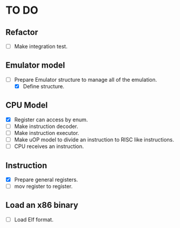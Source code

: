 # TO DO

## Refactor

- [ ] Make integration test.

## Emulator model

- [ ] Prepare Emulator structure to manage all of the emulation.
  - [x] Define structure.

## CPU Model

- [x] Register can access by enum.
- [ ] Make instruction decoder.
- [ ] Make instruction executor.
- [ ] Make uOP model to divide an instruction to RISC like instructions.
- [ ] CPU receives an instruction.

## Instruction

- [x] Prepare general registers.
- [ ] mov register to register.

## Load an x86 binary

- [ ] Load Elf format.
